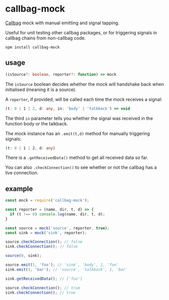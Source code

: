# callbag-mock

[Callbag](https://github.com/callbag/callbag) mock with manual emitting and signal tapping.

Useful for unit testing other callbag packages, or for triggering signals in callbag chains from non-callbag code.

`npm install callbag-mock`

## usage

```typescript
(isSource?: boolean, reporter?: function) => mock
```

The `isSource` boolean decides whether the mock will handshake back when initialised (meaning it is a source).

A `reporter`, if provided, will be called each time the mock receives a signal:

```typescript
(t: 0 | 1 | 2, d: any, in: 'body' | 'talkback') => void
```

The third `in` parameter tells you whether the signal was received in the function body or the talkback.

The mock instance has an `.emit(t,d)` method for manually triggering signals:

```typescript
(t: 0 | 1 | 2, d: any)
```

There is a `.getReceivedData()` method to get all received data so far.

You can also `.checkConnection()` to see whether or not the callbag has a live connection.

## example

```js
const mock = require('callbag-mock');

const reporter = (name, dir, t, d) => {
  if (t !== 0) console.log(name, dir, t, d);
}

const source = mock('source', reporter, true);
const sink = mock('sink', reporter);

source.checkConnection(); // false
sink.checkConnection(); // false

source(0, sink);

source.emit(1, 'foo'); // 'sink', 'body', 1, 'foo'
sink.emit(1, 'bar'); // 'source', 'talkback', 1, 'bar'

sink.getReceivedData(); // ['foo']

source.checkConnection(); // true
sink.checkConnection(); // true
```
